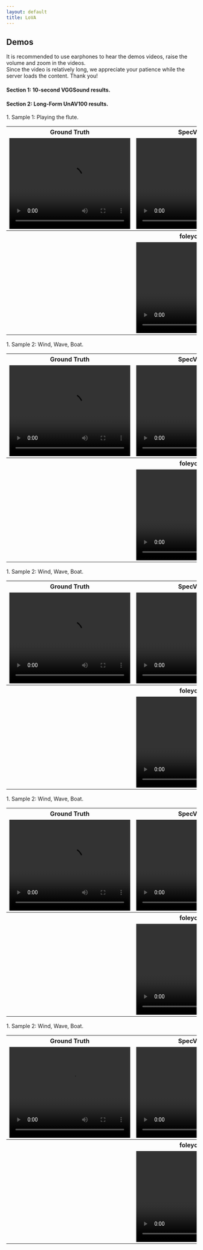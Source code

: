 ```yaml
---
layout: default
title: LoVA
---
```






<div class="post">
	<h2 class="pageTitle">Demos</h2>
	<p>It is recommended to use earphones to hear the demos videos, raise the volume and zoom in the videos.
	<br>Since the video is relatively long, we appreciate your patience while the server loads the content. Thank you!
    </p>
</div>



<h4 class="pageTitle">Section 1: 10-second VGGSound results.</h4>



<h4 class="pageTitle">Section 2: Long-Form UnAV100 results.</h4>

<table border="0"> <!-- 表格边框设置为1 -->
	<tr>1. Sample 1: Playing the flute.</tr>
    <tr> <!-- 表格的一行 -->
        <th style="width: 320px;">Ground Truth</th> <!-- 表头单元格 -->
        <th style="width: 320px;">SpecVQGAN</th> <!-- 表头单元格 -->
		<th style="width: 320px;">IM2WAV</th> <!-- 表头单元格 -->
        <th style="width: 320px;">Diff-Foley</th> <!-- 表头单元格 -->
    </tr>
    <tr> <!-- 表格的另一行 -->
        <td> <!-- 表格的单元格 -->
            <video width="320" height="240" controls>
                <source src="./assets/video/1/groundtruth.mp4" type="video/mp4">
                您的浏览器不支持视频标签。
            </video>
        </td>
		<td> <!-- 表格的单元格 -->
            <video width="320" height="240" controls>
                <source src="./assets/video/1/specvqgan.mp4" type="video/mp4">
                您的浏览器不支持视频标签。
            </video>
        </td>
		<td> <!-- 表格的单元格 -->
            <video width="320" height="240" controls>
                <source src="./assets/video/1/im2wav.mp4" type="video/mp4">
                您的浏览器不支持视频标签。
            </video>
        </td>
        <td> <!-- 表格的单元格 -->
            <video width="320" height="240" controls>
                <source src="./assets/video/1/difffoley.mp4" type="video/mp4">
                您的浏览器不支持视频标签。
            </video>
        </td>
    </tr>
	<tr> <!-- 表格的一行 -->
        <th style="width: 320px;"> </th> <!-- 表头单元格 -->
        <th style="width: 320px;">foleycrafter</th> <!-- 表头单元格 -->
		<th style="width: 320px;">TiVA</th> <!-- 表头单元格 -->
        <th style="width: 320px;">LoVA (Ours)</th> <!-- 表头单元格 -->
    </tr>
    <tr> <!-- 表格的另一行 -->
		<td> <!-- 表格的单元格 -->
        </td>
		<td> <!-- 表格的单元格 -->
            <video width="320" height="240" controls>
                <source src="./assets/video/1/foleycrafter.mp4" type="video/mp4">
                您的浏览器不支持视频标签。
            </video>
        </td>
		<td> <!-- 表格的单元格 -->
            <video width="320" height="240" controls>
                <source src="./assets/video/1/tiva.mp4" type="video/mp4">
                您的浏览器不支持视频标签。
            </video>
        </td>
		<td> <!-- 表格的单元格 -->
            <video width="320" height="240" controls>
                <source src="./assets/video/1/lova.mp4" type="video/mp4">
                您的浏览器不支持视频标签。
            </video>
        </td>
    </tr>
</table>


<table border="0"> <!-- 表格边框设置为1 -->
	<tr>1. Sample 2: Wind, Wave, Boat.</tr>
    <tr> <!-- 表格的一行 -->
        <th style="width: 320px;">Ground Truth</th> <!-- 表头单元格 -->
        <th style="width: 320px;">SpecVQGAN</th> <!-- 表头单元格 -->
		<th style="width: 320px;">IM2WAV</th> <!-- 表头单元格 -->
        <th style="width: 320px;">Diff-Foley</th> <!-- 表头单元格 -->
    </tr>
    <tr> <!-- 表格的另一行 -->
        <td> <!-- 表格的单元格 -->
            <video width="320" height="240" controls>
                <source src="./assets/video/2/groundtruth.mp4" type="video/mp4">
                您的浏览器不支持视频标签。
            </video>
        </td>
		<td> <!-- 表格的单元格 -->
            <video width="320" height="240" controls>
                <source src="./assets/video/2/specvqgan.mp4" type="video/mp4">
                您的浏览器不支持视频标签。
            </video>
        </td>
		<td> <!-- 表格的单元格 -->
            <video width="320" height="240" controls>
                <source src="./assets/video/2/im2wav.mp4" type="video/mp4">
                您的浏览器不支持视频标签。
            </video>
        </td>
        <td> <!-- 表格的单元格 -->
            <video width="320" height="240" controls>
                <source src="./assets/video/2/difffoley.mp4" type="video/mp4">
                您的浏览器不支持视频标签。
            </video>
        </td>
    </tr>
	<tr> <!-- 表格的一行 -->
        <th style="width: 320px;"> </th> <!-- 表头单元格 -->
        <th style="width: 320px;">foleycrafter</th> <!-- 表头单元格 -->
		<th style="width: 320px;">TiVA</th> <!-- 表头单元格 -->
        <th style="width: 320px;">LoVA (Ours)</th> <!-- 表头单元格 -->
    </tr>
    <tr> <!-- 表格的另一行 -->
		<td> <!-- 表格的单元格 -->
        </td>
		<td> <!-- 表格的单元格 -->
            <video width="320" height="240" controls>
                <source src="./assets/video/2/foleycrafter.mp4" type="video/mp4">
                您的浏览器不支持视频标签。
            </video>
        </td>
		<td> <!-- 表格的单元格 -->
            <video width="320" height="240" controls>
                <source src="./assets/video/2/tiva.mp4" type="video/mp4">
                您的浏览器不支持视频标签。
            </video>
        </td>
		<td> <!-- 表格的单元格 -->
            <video width="320" height="240" controls>
                <source src="./assets/video/2/lova.mp4" type="video/mp4">
                您的浏览器不支持视频标签。
            </video>
        </td>
    </tr>
</table>





<table border="0"> <!-- 表格边框设置为1 -->
	<tr>1. Sample 2: Wind, Wave, Boat.</tr>
    <tr> <!-- 表格的一行 -->
        <th style="width: 320px;">Ground Truth</th> <!-- 表头单元格 -->
        <th style="width: 320px;">SpecVQGAN</th> <!-- 表头单元格 -->
		<th style="width: 320px;">IM2WAV</th> <!-- 表头单元格 -->
        <th style="width: 320px;">Diff-Foley</th> <!-- 表头单元格 -->
    </tr>
    <tr> <!-- 表格的另一行 -->
        <td> <!-- 表格的单元格 -->
            <video width="320" height="240" controls>
                <source src="./assets/video/3/groundtruth.mp4" type="video/mp4">
                您的浏览器不支持视频标签。
            </video>
        </td>
		<td> <!-- 表格的单元格 -->
            <video width="320" height="240" controls>
                <source src="./assets/video/3/specvqgan.mp4" type="video/mp4">
                您的浏览器不支持视频标签。
            </video>
        </td>
		<td> <!-- 表格的单元格 -->
            <video width="320" height="240" controls>
                <source src="./assets/video/3/im2wav.mp4" type="video/mp4">
                您的浏览器不支持视频标签。
            </video>
        </td>
        <td> <!-- 表格的单元格 -->
            <video width="320" height="240" controls>
                <source src="./assets/video/3/difffoley.mp4" type="video/mp4">
                您的浏览器不支持视频标签。
            </video>
        </td>
    </tr>
	<tr> <!-- 表格的一行 -->
        <th style="width: 320px;"> </th> <!-- 表头单元格 -->
        <th style="width: 320px;">foleycrafter</th> <!-- 表头单元格 -->
		<th style="width: 320px;">TiVA</th> <!-- 表头单元格 -->
        <th style="width: 320px;">LoVA (Ours)</th> <!-- 表头单元格 -->
    </tr>
    <tr> <!-- 表格的另一行 -->
		<td> <!-- 表格的单元格 -->
        </td>
		<td> <!-- 表格的单元格 -->
            <video width="320" height="240" controls>
                <source src="./assets/video/3/foleycrafter.mp4" type="video/mp4">
                您的浏览器不支持视频标签。
            </video>
        </td>
		<td> <!-- 表格的单元格 -->
            <video width="320" height="240" controls>
                <source src="./assets/video/3/tiva.mp4" type="video/mp4">
                您的浏览器不支持视频标签。
            </video>
        </td>
		<td> <!-- 表格的单元格 -->
            <video width="320" height="240" controls>
                <source src="./assets/video/3/lova.mp4" type="video/mp4">
                您的浏览器不支持视频标签。
            </video>
        </td>
    </tr>
</table>





<table border="0"> <!-- 表格边框设置为1 -->
	<tr>1. Sample 2: Wind, Wave, Boat.</tr>
    <tr> <!-- 表格的一行 -->
        <th style="width: 320px;">Ground Truth</th> <!-- 表头单元格 -->
        <th style="width: 320px;">SpecVQGAN</th> <!-- 表头单元格 -->
		<th style="width: 320px;">IM2WAV</th> <!-- 表头单元格 -->
        <th style="width: 320px;">Diff-Foley</th> <!-- 表头单元格 -->
    </tr>
    <tr> <!-- 表格的另一行 -->
        <td> <!-- 表格的单元格 -->
            <video width="320" height="240" controls>
                <source src="./assets/video/4/groundtruth.mp4" type="video/mp4">
                您的浏览器不支持视频标签。
            </video>
        </td>
		<td> <!-- 表格的单元格 -->
            <video width="320" height="240" controls>
                <source src="./assets/video/4/specvqgan.mp4" type="video/mp4">
                您的浏览器不支持视频标签。
            </video>
        </td>
		<td> <!-- 表格的单元格 -->
            <video width="320" height="240" controls>
                <source src="./assets/video/4/im2wav.mp4" type="video/mp4">
                您的浏览器不支持视频标签。
            </video>
        </td>
        <td> <!-- 表格的单元格 -->
            <video width="320" height="240" controls>
                <source src="./assets/video/4/difffoley.mp4" type="video/mp4">
                您的浏览器不支持视频标签。
            </video>
        </td>
    </tr>
	<tr> <!-- 表格的一行 -->
        <th style="width: 320px;"> </th> <!-- 表头单元格 -->
        <th style="width: 320px;">foleycrafter</th> <!-- 表头单元格 -->
		<th style="width: 320px;">TiVA</th> <!-- 表头单元格 -->
        <th style="width: 320px;">LoVA (Ours)</th> <!-- 表头单元格 -->
    </tr>
    <tr> <!-- 表格的另一行 -->
		<td> <!-- 表格的单元格 -->
        </td>
		<td> <!-- 表格的单元格 -->
            <video width="320" height="240" controls>
                <source src="./assets/video/4/foleycrafter.mp4" type="video/mp4">
                您的浏览器不支持视频标签。
            </video>
        </td>
		<td> <!-- 表格的单元格 -->
            <video width="320" height="240" controls>
                <source src="./assets/video/4/tiva.mp4" type="video/mp4">
                您的浏览器不支持视频标签。
            </video>
        </td>
		<td> <!-- 表格的单元格 -->
            <video width="320" height="240" controls>
                <source src="./assets/video/4/lova.mp4" type="video/mp4">
                您的浏览器不支持视频标签。
            </video>
        </td>
    </tr>
</table>



<table border="0"> <!-- 表格边框设置为1 -->
	<tr>1. Sample 2: Wind, Wave, Boat.</tr>
    <tr> <!-- 表格的一行 -->
        <th style="width: 320px;">Ground Truth</th> <!-- 表头单元格 -->
        <th style="width: 320px;">SpecVQGAN</th> <!-- 表头单元格 -->
		<th style="width: 320px;">IM2WAV</th> <!-- 表头单元格 -->
        <th style="width: 320px;">Diff-Foley</th> <!-- 表头单元格 -->
    </tr>
    <tr> <!-- 表格的另一行 -->
        <td> <!-- 表格的单元格 -->
            <video width="320" height="240" controls>
                <source src="./assets/video/5/groundtruth.mp4" type="video/mp4">
                您的浏览器不支持视频标签。
            </video>
        </td>
		<td> <!-- 表格的单元格 -->
            <video width="320" height="240" controls>
                <source src="./assets/video/5/specvqgan.mp4" type="video/mp4">
                您的浏览器不支持视频标签。
            </video>
        </td>
		<td> <!-- 表格的单元格 -->
            <video width="320" height="240" controls>
                <source src="./assets/video/5/im2wav.mp4" type="video/mp4">
                您的浏览器不支持视频标签。
            </video>
        </td>
        <td> <!-- 表格的单元格 -->
            <video width="320" height="240" controls>
                <source src="./assets/video/5/difffoley.mp4" type="video/mp4">
                您的浏览器不支持视频标签。
            </video>
        </td>
    </tr>
	<tr> <!-- 表格的一行 -->
        <th style="width: 320px;"> </th> <!-- 表头单元格 -->
        <th style="width: 320px;">foleycrafter</th> <!-- 表头单元格 -->
		<th style="width: 320px;">TiVA</th> <!-- 表头单元格 -->
        <th style="width: 320px;">LoVA (Ours)</th> <!-- 表头单元格 -->
    </tr>
    <tr> <!-- 表格的另一行 -->
		<td> <!-- 表格的单元格 -->
        </td>
		<td> <!-- 表格的单元格 -->
            <video width="320" height="240" controls>
                <source src="./assets/video/5/foleycrafter.mp4" type="video/mp4">
                您的浏览器不支持视频标签。
            </video>
        </td>
		<td> <!-- 表格的单元格 -->
            <video width="320" height="240" controls>
                <source src="./assets/video/5/tiva.mp4" type="video/mp4">
                您的浏览器不支持视频标签。
            </video>
        </td>
		<td> <!-- 表格的单元格 -->
            <video width="320" height="240" controls>
                <source src="./assets/video/5/lova.mp4" type="video/mp4">
                您的浏览器不支持视频标签。
            </video>
        </td>
    </tr>
</table>

